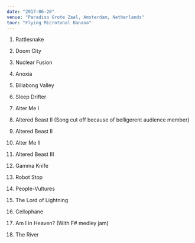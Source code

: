 ```yaml
---
date: "2017-06-20"
venue: "Paradiso Grote Zaal, Amsterdam, Netherlands"
tour: "Flying Microtonal Banana"
---
```



 1. Rattlesnake

 2. Doom City

 3. Nuclear Fusion

 4. Anoxia

 5. Billabong Valley

 6. Sleep Drifter

 7. Alter Me I

 8. Altered Beast II
    (Song cut off because of belligerent audience member)

 9. Altered Beast II

10. Alter Me II

11. Altered Beast III

12. Gamma Knife

13. Robot Stop

14. People-Vultures

15. The Lord of Lightning

16. Cellophane

17. Am I in Heaven?
    (With F# medley jam)

18. The River


